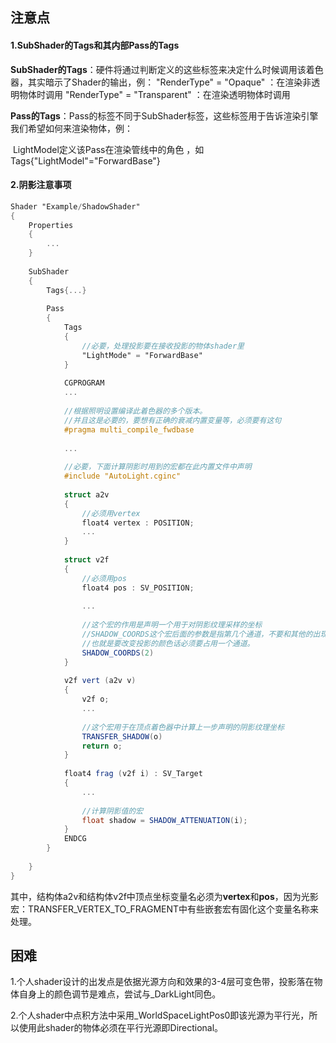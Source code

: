 ## 注意点

#### 1.SubShader的Tags和其内部Pass的Tags

**SubShader的Tags**：硬件将通过判断定义的这些标签来决定什么时候调用该着色器，其实暗示了Shader的输出，例：
								  "RenderType" = "Opaque" ：在渲染非透明物体时调用
								  "RenderType" = "Transparent" ：在渲染透明物体时调用

**Pass的Tags**：Pass的标签不同于SubShader标签，这些标签用于告诉渲染引擎我们希望如何来渲染物体，例：

​						LightModel定义该Pass在渲染管线中的角色 ，如Tags{"LightModel"="ForwardBase"}



#### 2.阴影注意事项

```glsl
Shader "Example/ShadowShader"
{
    Properties
    {
        ...
    }
    
    SubShader
    {
        Tags{...}
        
        Pass
        {
            Tags
            {
                //必要，处理投影要在接收投影的物体shader里
                "LightMode" = "ForwardBase"
            }
            
            CGPROGRAM
			...
                
            //根据照明设置编译此着色器的多个版本。
            //并且这是必要的，要想有正确的衰减内置变量等，必须要有这句
            #pragma multi_compile_fwdbase
            
            ...
                
            //必要，下面计算阴影时用到的宏都在此内置文件中声明
            #include "AutoLight.cginc"
                
            struct a2v
            {
                //必须用vertex
                float4 vertex : POSITION;
                ...
            }
            
            struct v2f
            {
                //必须用pos
                float4 pos : SV_POSITION;
                
                ...
                
                //这个宏的作用是声明一个用于对阴影纹理采样的坐标
                //SHADOW_COORDS这个宏后面的参数是指第几个通道，不要和其他的出现冲突。
                //也就是要改变投影的颜色话必须要占用一个通道。
                SHADOW_COORDS(2)
            }
            
            v2f vert (a2v v)
            {
                v2f o;
                ...
                
                //这个宏用于在顶点着色器中计算上一步声明的阴影纹理坐标
                TRANSFER_SHADOW(o)
                return o;
            }
            
            float4 frag (v2f i) : SV_Target
            {
                ...
                    
                //计算阴影值的宏    
                float shadow = SHADOW_ATTENUATION(i);
            }
            ENDCG
        }
        
    }
}
```

其中，结构体a2v和结构体v2f中顶点坐标变量名必须为**vertex**和**pos**，因为光影宏：TRANSFER_VERTEX_TO_FRAGMENT中有些嵌套宏有固化这个变量名称来处理。



## 困难

1.个人shader设计的出发点是依据光源方向和效果的3-4层可变色带，投影落在物体自身上的颜色调节是难点，尝试与_DarkLight同色。

2.个人shader中点积方法中采用_WorldSpaceLightPos0即该光源为平行光，所以使用此shader的物体必须在平行光源即Directional。